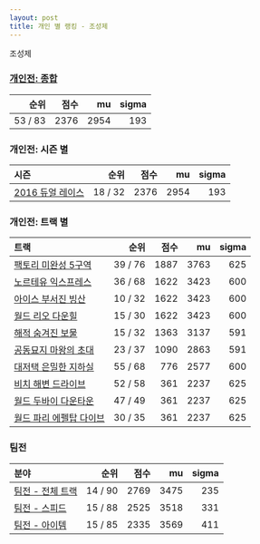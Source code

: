 ```yaml
---
layout: post
title: 개인 별 랭킹 - 조성제
---
```


조성제

### [개인전: 종합](../singles-full)

| 순위 | 점수 | mu | sigma |
|---:|---:|---:|---:|
| 53 / 83 | 2376 | 2954 | 193 |

### 개인전: 시즌 별

| 시즌 | 순위 | 점수 | mu | sigma |
|:---|---:|---:|---:|---:|
| [2016 듀얼 레이스](../s2016_1) | 18 / 32 | 2376 | 2954 | 193 |

### 개인전: 트랙 별

| 트랙 | 순위 | 점수 | mu | sigma |
|:---|---:|---:|---:|---:|
| [팩토리 미완성 5구역](../district5) | 39 / 76 | 1887 | 3763 | 625 |
| [노르테유 익스프레스](../noex) | 36 / 68 | 1622 | 3423 | 600 |
| [아이스 부서진 빙산](../boobing) | 10 / 32 | 1622 | 3423 | 600 |
| [월드 리오 다운힐](../rio) | 15 / 30 | 1622 | 3423 | 600 |
| [해적 숨겨진 보물](../haesumbo) | 15 / 32 | 1363 | 3137 | 591 |
| [공동묘지 마왕의 초대](../mawang) | 23 / 37 | 1090 | 2863 | 591 |
| [대저택 은밀한 지하실](../jeotaek) | 55 / 68 | 776 | 2577 | 600 |
| [비치 해변 드라이브](../haebyun) | 52 / 58 | 361 | 2237 | 625 |
| [월드 두바이 다운타운](../dubai) | 47 / 49 | 361 | 2237 | 625 |
| [월드 파리 에펠탑 다이브](../eifel) | 30 / 35 | 361 | 2237 | 625 |

### 팀전

| 분야 | 순위 | 점수 | mu | sigma |
|:---|---:|---:|---:|---:|
| [팀전 - 전체 트랙](../team-full) | 14 / 90 | 2769 | 3475 | 235 |
| [팀전 - 스피드](../team-speed) | 15 / 88 | 2525 | 3518 | 331 |
| [팀전 - 아이템](../team-item) | 15 / 85 | 2335 | 3569 | 411 |
